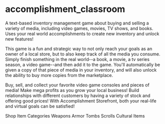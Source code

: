 # accomplishment_classroom
A text-based inventory management game about buying and selling a variety of media, including video games, movies, TV shows, and books. Uses your real world accomplishments to create new inventory and unlock new features!

This game is a fun and strategic way to not only reach your goals as an owner of a local store, but to also keep track of all the media you consume. Simply finish something in the real world--a book, a movie, a tv series season, a video game--and then add it to the game. You'll automatically be given a copy of that piece of media in your inventory, and will also unlock the ability to buy more copies from the marketplace. 

Buy, sell, and collect your favorite video game consoles and pieces of media! Make mega profits as you grow your local business! Build relationships with different customers by having a variety of stock and offering good prices! With Accomplishment Storefront, both your real-life and virtual goals can be satisfied!

Shop Item Categories
Weapons
Armor
Tombs
Scrolls
Cultural Items
